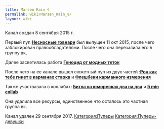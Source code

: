 ```yaml
---
title: Marsen Rain ♀
permalink: wiki/Marsen_Rain_♀/
layout: wiki
---
```


Канал создан 8 сентября 2015 г.

Первый пуп [**Несносные
говнари**](https://www.youtube.com/watch?v=CC0FtzWBBmk) был выпущен 11
окт 2015, после чего заблокирован правообладателями. После чего она
перезалила его в группу вк,

Далее засветилась работа [**Геноцид от модных
теток**](https://www.youtube.com/watch?v=SQLZLSe5Xrc&t)

После чего на ее канале вышел сюжетный пуп из двух частей :[**Рон как
тебе гниет в карманах
старка**](https://www.youtube.com/watch?v=DhDIDEKoeT8&t) и [**Флешбеки
карманного измерения**](https://www.youtube.com/watch?v=JQcTAFku8dE)

Также участвавала в коллабах: [**Битва на юморесках два на
два**](https://www.youtube.com/watch?v=NBLPz8HU9-w) и [**5 min
collab**](https://www.youtube.com/watch?v=l4ddzevXZJ8)

Она удалила все ресурсы, единственное что осталось это частная группа
вк.

Канал удален 29 сентября 2017.
[Категория:Пуперы](Категория:Пуперы "wikilink")
[Категория:Пуперы-девушки](Категория:Пуперы-девушки "wikilink")
